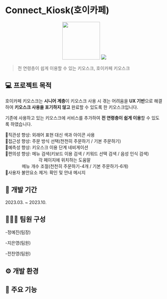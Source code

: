 # Connect_Kiosk(호이카페)
<p align="center">
    <img src="https://github.com/JiEunyoung/hoi_kiosk_project/assets/137987981/655bb8db-be8b-4ad9-9854-dfe7d164f41d" width="120px"/>
    <img src="https://github.com/JiEunyoung/hoi_kiosk_project/assets/137987981/d6104ff7-ce06-4e57-b694-fe23f8fb321c"/>   
</p>

> 전 연령층이 쉽게 이용할 수 있는 키오스크, 호이카페 키오스크

## 💻 프로젝트 목적
호이카페 키오스크는 **시니어 계층**이 키오스크 사용 시 겪는 어려움을 **UX 기반**으로 해결하여 **키오스크 사용을 포기하지 않고** 완료할 수 있도록 한 키오스크입니다. 

기존에 사용하고 있는 키오스크에 서비스를 추가하여 **전 연령층이 쉽게 이용**할 수 있도록 하였습니다.

🔺직관성 향상: 외래어 표현 대신 색과 아이콘 사용     
🔺접근성 향상: 주문 방식 선택(천천히 주문하기 / 기본 주문하기)     
🔺예측성 향상: 키오스크 이용 단계 네비게이션      
🔺편의성 향상: 메뉴 검색(키보드 이용 검색 / 키워드 선택 검색 / 음성 인식 검색)   
&ensp;&ensp;&ensp;&ensp;&ensp;&ensp;&ensp;&nbsp;&ensp;&ensp;&ensp;&ensp;&ensp;&ensp;&ensp;&nbsp;각 페이지에 위치하는 도움말      
&ensp;&ensp;&ensp;&ensp;&ensp;&ensp;&ensp;&nbsp;메뉴 개수 조절(천천히 주문하기-4개 / 기본 주문하기-6개)      
🔻사용자 불안요소 제거: 확인 및 안내 메시지      

## 📆 개발 기간
2023.03. ~ 2023.10.

## 🧑‍🤝‍🧑 팀원 구성
-정예진(팀장)


-지은영(팀원)


-전찬영(팀원)

## ⚙️ 개발 환경


## 📌 주요 기능
